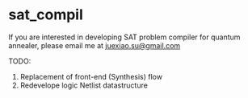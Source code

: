 # sat_compil
If you are interested in developing SAT problem compiler for quantum annealer, please email me at juexiao.su@gmail.com

TODO:
1) Replacement of front-end (Synthesis) flow
2) Redevelope logic Netlist datastructure
